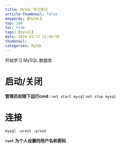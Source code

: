 ```yaml
---
title: MySQL 学习笔记
article-thumbnail: false
keywords: [MySQL]
top: 100
toc: true
tags: [mysql]
date: 2020-03-23 22:48:58
thumbnail:
categories: MySQL
---
```


开始学习 MySQL 数据库
<!-- more -->

# 启动/关闭

**管理员权限下运行cmd  :**
`net start mysql`
`net stop mysql`

# 连接

`mysql -uroot -proot`

**`root` 为个人设置的用户名和密码**



